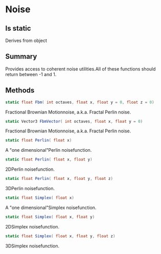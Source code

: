 # Noise

## Is static
Derives from object

## Summary

Provides access to coherent noise utilities.All of these functions should return between -1 and 1.
## Methods

```c#
static float Fbm( int octaves, float x, float y = 0, float z = 0) 
```
Fractional Brownian Motionnoise, a.k.a. Fractal Perlin noise.
```c#
static Vector3 FbmVector( int octaves, float x, float y = 0) 
```
Fractional Brownian Motionnoise, a.k.a. Fractal Perlin noise.
```c#
static float Perlin( float x) 
```
A "one dimensional"Perlin noisefunction.
```c#
static float Perlin( float x, float y) 
```
2DPerlin noisefunction.
```c#
static float Perlin( float x, float y, float z) 
```
3DPerlin noisefunction.
```c#
static float Simplex( float x) 
```
A "one dimensional"Simplex noisefunction.
```c#
static float Simplex( float x, float y) 
```
2DSimplex noisefunction.
```c#
static float Simplex( float x, float y, float z) 
```
3DSimplex noisefunction.
